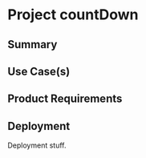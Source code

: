 # Project countDown

## Summary


## Use Case(s)


## Product Requirements


## Deployment
Deployment stuff.


